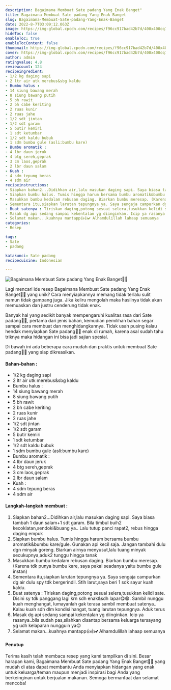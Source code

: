 ```yaml
---
description: Bagaimana Membuat Sate padang Yang Enak Banget"
title: Bagaimana Membuat Sate padang Yang Enak Banget
slug: Bagaimana-Membuat-Sate-padang-Yang-Enak-Banget
date: 2022-8-7T03:09:12.063Z
image: https://img-global.cpcdn.com/recipes/f96cc917bad42b7d/400x400cq70/photo.jpg
hideToc: false
enableToc: true
enableTocContent: false
thumbnail: https://img-global.cpcdn.com/recipes/f96cc917bad42b7d/400x400cq70/photo.jpg
cover: https://img-global.cpcdn.com/recipes/f96cc917bad42b7d/400x400cq70/photo.jpg
author: admin
ratingvalue: 4.8
reviewcount: 124
recipeingredient:
- 1/2 kg daging sapi
- 2 ltr air utk merebus&sbg kaldu
- Bumbu halus :
- 14 siung bawang merah
- 8 siung bawang putih
- 5 bh rawit
- 2 bh cabe keriting
- 2 ruas kunir
- 2 ruas jahe
- 1/2 sdt jintan
- 1/2 sdt garam
- 5 butir kemiri
- 1 sdt ketumbar
- 1/2 sdt kaldu bubuk
- 1 sdm bumbu gule (asli:bumbu kare)
- Bumbu aromatik :
- 4 lbr daun jeruk
- 4 btg sereh,geprak
- 3 cm laos,geprak
- 2 lbr daun salam
- Kuah :
- 4 sdm tepung beras
- 4 sdm air
recipeinstructions:
- Siapkan bahan2...Didihkan air,lalu masukan daging sapi. Saya biasa tambah 1 daun salam+1 sdt garam. Bila timbul buih2 kecoklatan,sendoki&buang ya.. Lalu tutup panci rapat2, rebus hingga daging empuk
- Siapkan bumbu halus. Tumis hingga harum bersama bumbu aromatik&bumbu kare/gule. Gunakan api kecil saja. Jangan tambahi dulu dgn minyak goreng. Biarkan airnya menyusut,lalu tuang minyak secukupnya,aduk2 tunggu hingga tanak
- Masukkan bumbu kedalam rebusan daging. Biarkan bumbu meresap. (Karena tdk punya bumbu kare, saya pakai seadanya yaitu bumbu gule instan)
- Sementara itu,siapkan larutan tepungnya ya. Saya sengaja campurkan dg air dulu spy tdk bergerindil. Stlh larut,saya beri 1 sdk sayur kuah kaldu.
- Buat satenya : Tiriskan daging,potong sesuai selera,tusukkan kelidi sate. Disini sy tdk panggang lagi krn sdh enak&sdh lapar😋😁. Sambil nunggu kuah menghangat, lumayanlah gak terasa sambil membuat satenya.. Kalau kuah sdh dlm kondisi hangat, tuang larutan tepungnya. Aduk terus
- Masak dg api sedang sampai kekentalan yg diinginkan. Icip ya rasanya..bila sudah pas,silahkan disantap bersama keluarga tersayang yg udh kelaparan nungguin ya😍
- Selamat makan...kuahnya mantapp👍👍💕 Alhamdulillah lahaap semuanya
categories:
- Resep

tags:
- Sate
- padang

katakunci: Sate padang
recipecuisine: Indonesian

---
```


![Bagaimana Membuat Sate padang Yang Enak Banget👩‍🍳](https://img-global.cpcdn.com/recipes/f96cc917bad42b7d/400x400cq70/photo.jpg)

Lagi mencari ide resep Bagaimana Membuat Sate padang Yang Enak Banget👩‍🍳 yang unik? Cara menyiapkannya memang tidak terlalu sulit namun tidak gampang juga. Jika keliru mengolah maka hasilnya tidak akan memuaskan dan justru cenderung tidak enak.

Banyak hal yang sedikit banyak mempengaruhi kualitas rasa dari Sate padang👩‍🍳, pertama dari jenis bahan, kemudian pemilihan bahan segar sampai cara membuat dan menghidangkannya. Tidak usah pusing kalau hendak menyiapkan Sate padang👩‍🍳 enak di rumah, karena asal sudah tahu triknya maka hidangan ini bisa jadi sajian spesial.

Di bawah ini ada beberapa cara mudah dan praktis untuk membuat Sate padang👩‍🍳 yang siap dikreasikan.

<!--inarticleads1-->

#### Bahan-bahan :

- 1/2 kg daging sapi
- 2 ltr air utk merebus&sbg kaldu
- Bumbu halus :
- 14 siung bawang merah
- 8 siung bawang putih
- 5 bh rawit
- 2 bh cabe keriting
- 2 ruas kunir
- 2 ruas jahe
- 1/2 sdt jintan
- 1/2 sdt garam
- 5 butir kemiri
- 1 sdt ketumbar
- 1/2 sdt kaldu bubuk
- 1 sdm bumbu gule (asli:bumbu kare)
- Bumbu aromatik :
- 4 lbr daun jeruk
- 4 btg sereh,geprak
- 3 cm laos,geprak
- 2 lbr daun salam
- Kuah :
- 4 sdm tepung beras
- 4 sdm air

<!--inarticleads2-->

#### Langkah-langkah membuat :

1. Siapkan bahan2...Didihkan air,lalu masukan daging sapi. Saya biasa tambah 1 daun salam+1 sdt garam. Bila timbul buih2 kecoklatan,sendoki&buang ya.. Lalu tutup panci rapat2, rebus hingga daging empuk
1. Siapkan bumbu halus. Tumis hingga harum bersama bumbu aromatik&bumbu kare/gule. Gunakan api kecil saja. Jangan tambahi dulu dgn minyak goreng. Biarkan airnya menyusut,lalu tuang minyak secukupnya,aduk2 tunggu hingga tanak
1. Masukkan bumbu kedalam rebusan daging. Biarkan bumbu meresap. (Karena tdk punya bumbu kare, saya pakai seadanya yaitu bumbu gule instan)
1. Sementara itu,siapkan larutan tepungnya ya. Saya sengaja campurkan dg air dulu spy tdk bergerindil. Stlh larut,saya beri 1 sdk sayur kuah kaldu.
1. Buat satenya : Tiriskan daging,potong sesuai selera,tusukkan kelidi sate. Disini sy tdk panggang lagi krn sdh enak&sdh lapar😋😁. Sambil nunggu kuah menghangat, lumayanlah gak terasa sambil membuat satenya.. Kalau kuah sdh dlm kondisi hangat, tuang larutan tepungnya. Aduk terus
1. Masak dg api sedang sampai kekentalan yg diinginkan. Icip ya rasanya..bila sudah pas,silahkan disantap bersama keluarga tersayang yg udh kelaparan nungguin ya😍
1. Selamat makan...kuahnya mantapp👍👍💕 Alhamdulillah lahaap semuanya

#### Penutup

Terima kasih telah membaca resep yang kami tampilkan di sini. Besar harapan kami, Bagaimana Membuat Sate padang Yang Enak Banget👩‍🍳 yang mudah di atas dapat membantu Anda menyiapkan hidangan yang enak untuk keluarga/teman maupun menjadi inspirasi bagi Anda yang berkeinginan untuk berjualan makanan. Semoga bermanfaat dan selamat mencoba!